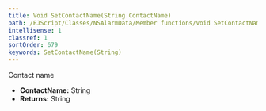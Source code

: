 ```yaml
---
title: Void SetContactName(String ContactName)
path: /EJScript/Classes/NSAlarmData/Member functions/Void SetContactName(String p_0)
intellisense: 1
classref: 1
sortOrder: 679
keywords: SetContactName(String)
---
```



Contact name



* **ContactName:** String
* **Returns:** String


